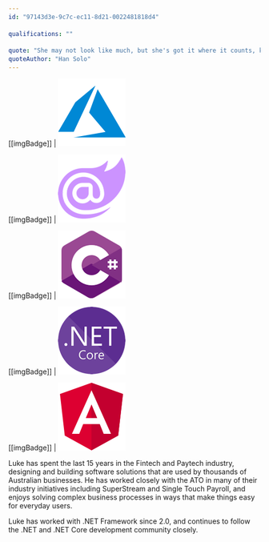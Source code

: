 ```yaml
---
id: "97143d3e-9c7c-ec11-8d21-0022481818d4"

qualifications: ""

quote: "She may not look like much, but she's got it where it counts, kid!"
quoteAuthor: "Han Solo"
---
```

[[imgBadge]]
| ![Image Alt Text](../badges/Business-microsoft-azure.png)

[[imgBadge]]
| ![Image Alt Text](../badges/Developer-blazor.png)

[[imgBadge]]
| ![Image Alt Text](../badges/Developer-c-sharp.png)

[[imgBadge]]
| ![Image Alt Text](../badges/Developer-dotnet-core.png)

[[imgBadge]]
| ![Image Alt Text](../badges/Developer-angular.png)

Luke has spent the last 15 years in the Fintech and Paytech industry, designing and building software solutions that are used by thousands of Australian businesses. He has worked closely with the ATO in many of their industry initiatives including SuperStream and Single Touch Payroll, and enjoys solving complex business processes in ways that make things easy for everyday users.

Luke has worked with .NET Framework since 2.0, and continues to follow the .NET and .NET Core development community closely.
